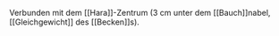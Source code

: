 Verbunden mit dem [[Hara]]-Zentrum (3 cm unter dem [[Bauch]]nabel, [[Gleichgewicht]] des [[Becken]]s).